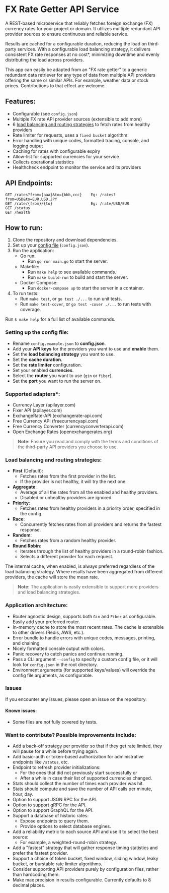 
# FX Rate Getter API Service

A REST-based microservice that reliably fetches foreign exchange (FX) currency rates for your project or domain. It utilizes multiple redundant API provider sources to ensure continuous and reliable service.

Results are cached for a configurable duration, reducing the load on third-party services. With a configurable load balancing strategy, it delivers consistent FX rate responses at no cost*, minimizing downtime and evenly distributing the load across providers.

This app can easily be adapted from an "FX rate getter" to a generic redundant data retriever for any type of data from multiple API providers offering the same or similar APIs. For example, weather data or stock prices. Contributions to that effect are welcome.

## Features:
- Configurable (see `config.json`)
- Multiple FX rate API provider sources (extensible to add more)
- 6 [load balancing and routing strategies](#load-balancing-and-routing-strategies) to fetch rates from healthy providers
- Rate limiter for requests, uses a `fixed bucket` algorithm
- Error handling with unique codes, formatted tracing, console, and logging output
- Caching for rates with configurable expiry
- Allow-list for supported currencies for your service
- Collects operational statistics
- Healthcheck endpoint to monitor the service and its providers

## API Endpoints:
```http
GET /rates?from={aaa}&to={bbb,ccc}    Eg: /rates?from=USD&to=EUR,USD,JPY
GET /rate/{from}/{to}                 Eg: /rate/USD/EUR
GET /status
GET /health
```

## How to run:
1. Clone the repository and download dependencies.
2. Set up your [config file](#setting-up-the-config-file) (`config.json`).
3. Run the application:
    - Go run:
        - Run `go run main.go` to start the server.
    - Makefile:
        - Run `make help` to see available commands.
        - Run `make build-run` to build and start the server.
    - Docker Compose:
        - Run `docker-compose up` to start the server in a container. 
4. To run tests:
    - Run `make test`, or `go test ./...` to run unit tests.
    - Run `make test-cover`, or `go test -cover ./...` to run tests with coverage.

Run `$ make help` for a full list of available commands.

### Setting up the config file:
- Rename `config.example.json` to **config.json**.
- Add your **API keys** for the providers you want to use and **enable** them.
- Set the **load balancing strategy** you want to use.
- Set the **cache duration**.
- Set the **rate limiter** configuration.
- Set your enabled **currencies**.
- Select the **router** you want to use (`gin` or `fiber`).
- Set the **port** you want to run the server on.

### Supported adapters*:
- Currency Layer (apilayer.com)
- Fixer API (apilayer.com)
- ExchangeRate-API (exchangerate-api.com)
- Free Currency API (freecurrencyapi.com)
- Free Currency Converter (currencyconverterapi.com)
- Open Exchange Rates (openexchangerates.org)

> **Note:** Ensure you read and comply with the terms and conditions of the third-party API providers you choose to use.

### Load balancing and routing strategies:
- **First** (Default):
    - Fetches rates from the first provider in the list.
    - If the provider is not healthy, it will try the next one.
- **Aggregate**:
    - Average of all the rates from all the enabled and healthy providers.
    - Disabled or unhealthy providers are ignored.
- **Priority**:
    - Fetches rates from healthy providers in a priority order, specified in the config.
- **Race**:
    - Concurrently fetches rates from all providers and returns the fastest response.
- **Random**:
    - Fetches rates from a random healthy provider.
- **Round Robin**:
    - Iterates through the list of healthy providers in a round-robin fashion.
    - Selects a different provider for each request.

The internal cache, when enabled, is always preferred regardless of the load balancing strategy. Where results have been aggregated from different providers, the cache will store the mean rate.

> **Note:** The application is easily extensible to support more providers and load balancing strategies.

### Application architecture:
- Router agnostic design, supports both `Gin` and `Fiber` as configurable. Easily add your preferred router.
- In-memory cache to store the most recent rates. The cache is extensible to other drivers (Redis, AWS, etc.).
- Error bundle to handle errors with unique codes, messages, printing, and chaining.
- Nicely formatted console output with colors.
- Panic recovery to catch panics and continue running.
- Pass a CLI argument `--config` to specify a custom config file, or it will look for `config.json` in the root directory.
- Environment arguments (for supported keys/values) will override the config file arguments, as configurable.

### Issues
If you encounter any issues, please open an issue on the repository.

#### Known issues:
- Some files are not fully covered by tests.

### Want to contribute? Possible improvements include:
- Add a back-off strategy per provider so that if they get rate limited, they will pause for a while before trying again.
- Add basic-auth or token-based authorization for administrative endpoints like `/status`, etc.
- Endpoint to refresh provider initializations:
    - For the ones that did not previously start successfully or
    - After a while in case their list of supported currencies changed.
- Stats should collect the number of times each provider was hit.
- Stats should compute and save the number of API calls per minute, hour, day.
- Option to support JSON RPC for the API.
- Option to support gRPC for the API.
- Option to support GraphQL for the API.
- Support a database of historic rates:
    - Expose endpoints to query them.
    - Provide options to select database engines.
- Add a reliability metric to each source API and use it to select the best source:
    - For example, a weighted-round-robin strategy.
- Add a "fastest" strategy that will gather response timing statistics and prefer the fastest provider.
- Support a choice of token bucket, fixed window, sliding window, leaky bucket, or burstable rate limiter algorithms.
- Consider supporting API providers purely by configuration files, rather than hardcoding them.
- Make max precision in results configurable. Currently defaults to 8 decimal places.
